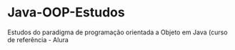 # Java-OOP-Estudos
Estudos do paradigma de programação orientada a Objeto em Java (curso de referência - Alura
